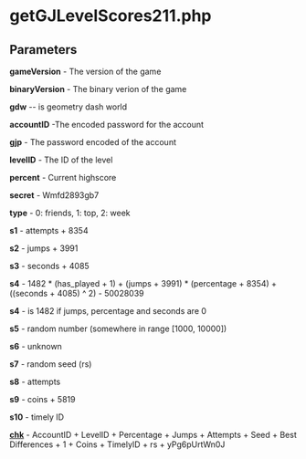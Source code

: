 # getGJLevelScores211.php

## Parameters

**gameVersion** - The version of the game

**binaryVersion** - The binary verion of the game

**gdw** -- is geometry dash world

**accountID** -The encoded password for the account

**gjp** - The password encoded of the account

**levelID** - The ID of the level

**percent** - Current highscore

**secret** - Wmfd2893gb7

**type** - 0: friends, 1: top, 2: week

**s1** - attempts + 8354

**s2** - jumps + 3991

**s3** - seconds + 4085

**s4** - 1482 * (has_played + 1) + (jumps + 3991) * (percentage + 8354) + ((seconds + 4085) ^ 2) - 50028039

**s4** - is 1482 if jumps, percentage and seconds are 0

**s5** - random number (somewhere in range [1000, 10000])

**s6** - unknown

**s7** - random seed (rs)

**s8** - attempts

**s9** - coins + 5819

**s10** - timely ID

[**chk**](https://github.com/gd-programming/gddocs/blob/master/docs/topics/encryption/chk.md?id=level-leaderboard) - AccountID + LevelID + Percentage + Jumps + Attempts + Seed + Best Differences + 1 + Coins + TimelyID + rs + yPg6pUrtWn0J
